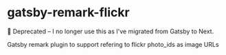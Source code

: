 # gatsby-remark-flickr

🚫 Deprecated – I no longer use this as I've migrated from Gatsby to Next.

Gatsby remark plugin to support refering to flickr photo_ids as image URLs
